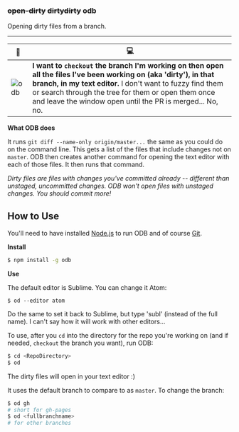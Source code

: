 ### ~~open-dirty~~ ~~dirtydirty~~ odb

Opening dirty files from a branch.

---

| :microphone: | :computer: |
| --- | --- |
| ![odb](http://upload.wikimedia.org/wikipedia/en/5/5c/Ol'_Dirty_Bastard.jpg) | **I want to `checkout` the branch I'm working on then open all the files I've been working on (aka 'dirty'), in that branch, in my text editor.** I don't want to fuzzy find them or search through the tree for them or open them once and leave the window open until the PR is merged... No, no. |

**What ODB does**

It runs `git diff --name-only origin/master...` the same as you could do on the command line. This gets a list of the files that include changes not on `master`. ODB then creates another command for opening the text editor with each of those files. It then runs that command.

_Dirty files are files with changes you've committed already -- different than unstaged, uncommitted changes. ODB won't open files with unstaged changes. You should commit more!_

## How to Use

You'll need to have installed [Node.js](http://nodejs.org/download) to run ODB and of course [Git](http://git-scm.com/downloads).

**Install**

```bash
$ npm install -g odb
```

**Use**

The default editor is Sublime. You can change it Atom:

```
$ od --editor atom
```

Do the same to set it back to Sublime, but type 'subl' (instead of the full name). I can't say how it will work with other editors...

To use, after you `cd` into the directory for the repo you're working on (and if needed, `checkout` the branch you want), run ODB:

```bash
$ cd <RepoDirectory>
$ od
```

The dirty files will open in your text editor :)

It uses the default branch to compare to as `master`. To change the branch:

```bash
$ od gh
# short for gh-pages
$ od <fullbranchname>
# for other branches
```
